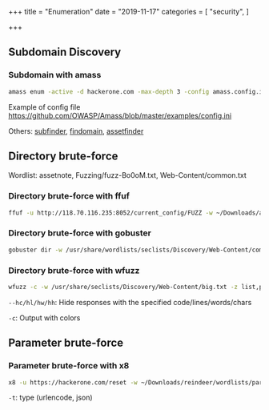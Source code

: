+++
title = "Enumeration"
date = "2019-11-17"
categories = [
    "security",
]

+++

## Subdomain Discovery

### Subdomain with amass

```bash
amass enum -active -d hackerone.com -max-depth 3 -config amass.config.ini
```

Example of config file https://github.com/OWASP/Amass/blob/master/examples/config.ini

Others: [subfinder](https://github.com/projectdiscovery/subfinder), [findomain](https://github.com/Edu4rdSHL/findomain/), [assetfinder](https://github.com/tomnomnom/assetfinder)



## Directory brute-force

Wordlist: assetnote, Fuzzing/fuzz-Bo0oM.txt, Web-Content/common.txt

### Directory brute-force with ffuf
```bash
ffuf -u http://118.70.116.235:8052/current_config/FUZZ -w ~/Downloads/assetnote/data/manual/raft-large-directories-lowercase.txt -ac -mc 200,204,301,307,400,401,403,405 -t 10 -e .js,.conf
```
### Directory brute-force with gobuster

```bash
gobuster dir -w /usr/share/wordlists/seclists/Discovery/Web-Content/common.txt -u http://hackerone.com/backups/ -t 20 -x zip,txt,log,db,json,js,conf --status-codes-blacklist
```

### Directory brute-force with wfuzz

```bash
wfuzz -c -w /usr/share/seclists/Discovery/Web-Content/big.txt -z list,php-txt-zip-log-db-json --hc 403,404 -t 20 -u http://10.10.10.187/utility-scripts/FUZZ.FUZ2Z
```

`--hc/hl/hw/hh`: Hide responses with the specified code/lines/words/chars

`-c`: Output with colors


## Parameter brute-force
### Parameter brute-force with x8
```bash
x8 -u https://hackerone.com/reset -w ~/Downloads/reindeer/wordlists/param_adu_vjp -X POST -t json
```

`-t`: type (urlencode, json)
